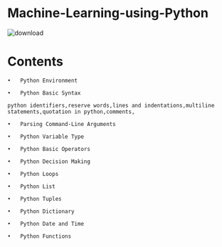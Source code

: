 # Machine-Learning-using-Python
![download](https://user-images.githubusercontent.com/29937202/41247261-168dbfe2-6dcb-11e8-8f59-34c4e325a8a2.jpg)
# Contents
~~~
•	Python Environment

•	Python Basic Syntax

python identifiers,reserve words,lines and indentations,multiline statements,quotation in python,comments,

•	Parsing Command-Line Arguments

•	Python Variable Type

•	Python Basic Operators

•	Python Decision Making

•	Python Loops

•	Python List

•	Python Tuples

•	Python Dictionary

•	Python Date and Time

•	Python Functions

